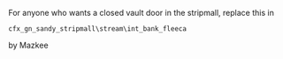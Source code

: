 For anyone who wants a closed vault door in the stripmall, replace this in 

`cfx_gn_sandy_stripmall\stream\int_bank_fleeca`

  by Mazkee